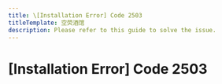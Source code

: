 ```yaml
---
title: \[Installation Error] Code 2503
titleTemplate: 空荧酒馆
description: Please refer to this guide to solve the issue.
---
```


[文：安装报错，错误码2503]: # 'https://support.qq.com/products/321980/faqs/97117'

# [Installation Error] Code 2503

<MediaIntroduction 
  media="youtube"
  text="Please refer to this guide to solve the issue."
  link="https://www.youtube.com/watch?v=MZC2hcrieS8"
/>
